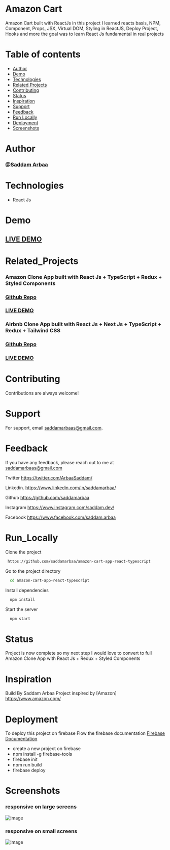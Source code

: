 # Amazon Cart

Amazon Cart built with ReactJs in this project I learned reacts basis, NPM, Component, Props, JSX, Virtual DOM, Styling in ReactJS, Deploy Project, Hooks and more the goal was to learn React Js fundamental in real projects

# Table of contents

- [Author](#Author)
- [Demo](#Demo)
- [Technologies](#Technologies)
- [Related Projects](#Related_Projects)
- [Contributing](#Contributing)
- [Status](#status)
- [Inspiration](#inspiration)
- [Support](#Support)
- [Feedback](#Feedback)
- [Run Locally](#Run_Locally)
- [Deployment](#Deployment)
- [Screenshots](#Screenshots)

# Author

### <a href="https://github.com/saddamarbaa">@Saddam Arbaa</a>

# Technologies

- React Js

# Demo

## <a href="https://amazon-cart-app.vercel.app">LIVE DEMO</a>

# Related_Projects

### Amazon Clone App built with React Js + TypeScript + Redux + Styled Components

### <a href="https://github.com/saddamarbaa/amazon-clone-app-react-typescript"> Github Repo </a>

### <a href="https://amazon-clone-murex-six.vercel.app/">LIVE DEMO</a>


### Airbnb Clone App built with React Js + Next Js + TypeScript + Redux + Tailwind CSS

### <a href="https://github.com/saddamarbaa/airbnb-clone-app-nex-js"> Github Repo </a>

### <a href="https://airbnb-clone-app-nex-js.vercel.app/">LIVE DEMO</a>


# Contributing

Contributions are always welcome!

# Support

For support, email saddamarbaas@gmail.com.

# Feedback

If you have any feedback, please reach out to me at saddamarbaas@gmail.com

Twitter
https://twitter.com/ArbaaSaddam/

Linkedin.
https://www.linkedin.com/in/saddamarbaa/

Github
https://github.com/saddamarbaa

Instagram
https://www.instagram.com/saddam.dev/

Facebook
https://www.facebook.com/saddam.arbaa

# Run_Locally

Clone the project

```bash
 https://github.com/saddamarbaa/amazon-cart-app-react-typescript
```

Go to the project directory

```bash
  cd amazon-cart-app-react-typescript
```

Install dependencies

```bash
  npm install
```

Start the server

```bash
  npm start


```

# Status

Project is now complete so my next step I would love to convert to full Amazon Clone App with React Js + Redux + Styled Components

# Inspiration

Build By Saddam Arbaa Project inspired by [Amazon] https://www.amazon.com/

# Deployment

To deploy this project on firebase Flow the firebase documentation <a href="https://firebase.google.com/docs">Firebase Documentation</a>

- create a new project on firebase
- npm install -g firebase-tools
- firebase init
- npm run build
- firebase deploy

# Screenshots

### responsive on large screens

![image](https://user-images.githubusercontent.com/51326421/119691319-ae055180-be74-11eb-92e9-726aafa3b72b.png)

### responsive on small screens

![image](https://user-images.githubusercontent.com/51326421/119691592-ea38b200-be74-11eb-9228-abb0011369f7.png)
